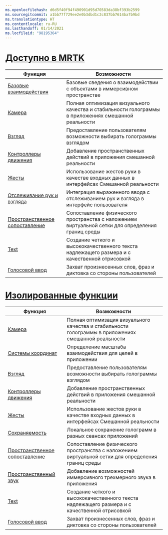 ```yaml
---
ms.openlocfilehash: d6d5f40f94f490901d95d70583da38bf393b2599
ms.sourcegitcommit: a1bb77f729ee2e0b3dbd1c2c837bb7614ba7b9bd
ms.translationtype: HT
ms.contentlocale: ru-RU
ms.lasthandoff: 01/14/2021
ms.locfileid: "98195364"
---
```

# <a name="available-in-mrtk"></a>[Доступно в MRTK](#tab/mrtk)

|  Функция  |  Возможности  |
| --- | --- |
| [Базовые взаимодействия](../unity/mrtk-101.md) | Базовые сведения о взаимодействии с объектами в иммерсивном пространстве |
| [Камера](../unity/camera-in-unity.md) | Полная оптимизация визуального качества и стабильности голограммы в приложениях смешанной реальности |
| [Взгляд](../unity/gaze-in-unity.md) | Предоставление пользователям возможности выбирать голограммы взглядом |
| [Контроллеры движения](../unity/motion-controllers-in-unity.md) | Добавление пространственных действий в приложения смешанной реальности |
| [Жесты](../unity/gestures-in-unity.md) | Использование жестов руки в качестве входных данных в интерфейсах Смешанной реальности |
| [Отслеживание рук и взгляда](../unity/hand-eye-in-unit.md) | Интеграция выраженного ввода с отслеживанием рук и взгляда в интерфейс пользователя |
| [Пространственное сопоставление](../unity/spatial-mapping-in-unity.md) | Сопоставление физического пространства с наложением виртуальной сетки для определения границ среды |
| [Text](../unity/text-in-unity.md) | Создание четкого и высококачественного текста надлежащего размера и с качественной отрисовкой |
| [Голосовой ввод](../unity/voice-input-in-unity.md) | Захват произнесенных слов, фраз и диктовка со стороны пользователей|

# <a name="standalone-features"></a>[Изолированные функции](#tab/standalone)

|  Функция  |  Возможности  |
| --- | --- |
| [Камера](../unity/camera-in-unity.md) | Полная оптимизация визуального качества и стабильности голограммы в приложениях смешанной реальности |
| [Системы координат](../unity/coordinate-systems-in-unity.md) | Определение масштаба взаимодействия для целей в приложении |
| [Взгляд](../unity/gaze-in-unity.md) | Предоставление пользователям возможности выбирать голограммы взглядом |
| [Контроллеры движения](../unity/motion-controllers-in-unity.md) | Добавление пространственных действий в приложения смешанной реальности |
| [Жесты](../unity/gestures-in-unity.md) | Использование жестов руки в качестве входных данных в интерфейсах Смешанной реальности |
| [Сохраняемость](../unity/persistence-in-unity.md) | Локальное сохранение голограмм в разных сеансах приложений |
| [Пространственное сопоставление](../unity/spatial-mapping-in-unity.md) | Сопоставление физического пространства с наложением виртуальной сетки для определения границ среды |
| [Пространственный звук](../unity/spatial-sound-in-unity.md) | Добавление возможностей иммерсивного трехмерного звука в приложения |
| [Text](../unity/text-in-unity.md) | Создание четкого и высококачественного текста надлежащего размера и с качественной отрисовкой |
| [Голосовой ввод](../unity/voice-input-in-unity.md) | Захват произнесенных слов, фраз и диктовка со стороны пользователей|


